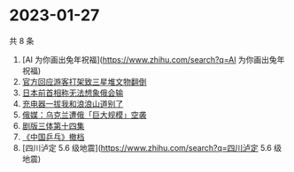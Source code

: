 # 2023-01-27

共 8 条

<!-- BEGIN -->
<!-- 最后更新时间 Fri Jan 27 2023 11:06:21 GMT+0800 (China Standard Time) -->

1. [AI 为你画出兔年祝福](https://www.zhihu.com/search?q=AI 为你画出兔年祝福)
1. [官方回应游客打架致三星堆文物翻倒](https://www.zhihu.com/search?q=官方回应游客打架致三星堆文物翻倒)
1. [日本前首相称无法想象俄会输](https://www.zhihu.com/search?q=日本前首相称无法想象俄会输)
1. [充电器一拔我和浪浪山道别了](https://www.zhihu.com/search?q=充电器一拔我和浪浪山道别了)
1. [俄媒：乌克兰遭俄「巨大规模」空袭](https://www.zhihu.com/search?q=俄媒：乌克兰遭俄「巨大规模」空袭)
1. [剧版三体第十四集](https://www.zhihu.com/search?q=剧版三体第十四集)
1. [《中国乒乓》撤档](https://www.zhihu.com/search?q=《中国乒乓》撤档)
1. [四川泸定 5.6 级地震](https://www.zhihu.com/search?q=四川泸定 5.6 级地震)

<!-- END -->
